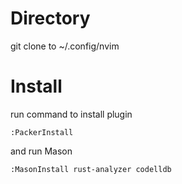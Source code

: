 # Directory
git clone to ~/.config/nvim

# Install
run command to install plugin
```
:PackerInstall
```

and run Mason
```
:MasonInstall rust-analyzer codelldb
```


